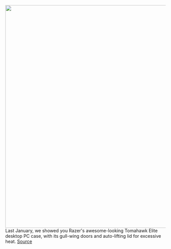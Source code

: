 <img src='https://cdn.vox-cdn.com/uploads/chorus_asset/file/11490453/a-01.0.png' width='700px' /><br/>
Last January, we showed you Razer's awesome-looking Tomahawk Elite desktop PC case, with its gull-wing doors and auto-lifting lid for excessive heat.
<a href='https://www.theverge.com/circuitbreaker/2020/10/10/21510415/razer-tomahawk-pc-case-atx-matx-itx-mini-sff-third-attempt'> Source <a/>